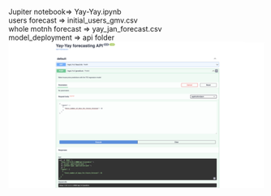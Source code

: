 Jupiter notebook=> Yay-Yay.ipynb <br />
users forecast => initial_users_gmv.csv <br />
whole motnh forecast => yay_jan_forecast.csv <br />
model_deployment => api folder <br />
![alt text](https://github.com/warhammer21/Yay-Yay/blob/main/api/Screen%20Shot%202023-07-10%20at%2012.27.52%20AM.png?raw=true "Optional title")
